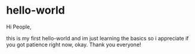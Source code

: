 # hello-world

Hi People,

this is my first hello-world and im just learning the basics so i appreciate if you got patience right now, okay. Thank you everyone!
